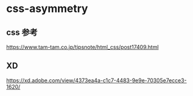 # css-asymmetry

## css 参考

https://www.tam-tam.co.jp/tipsnote/html_css/post17409.html

## XD

https://xd.adobe.com/view/4373ea4a-c1c7-4483-9e9e-70305e7ecce3-1620/
